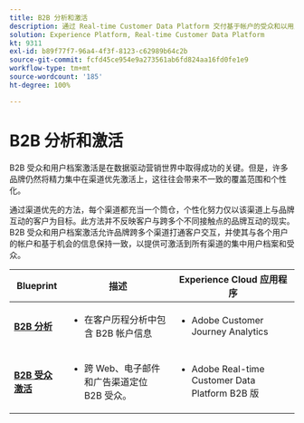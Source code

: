 ```yaml
---
title: B2B 分析和激活
description: 通过 Real-time Customer Data Platform 交付基于帐户的受众和以用户档案为中心的客户体验。
solution: Experience Platform, Real-time Customer Data Platform
kt: 9311
exl-id: b89f77f7-96a4-4f3f-8123-c62989b64c2b
source-git-commit: fcfd45ce954e9a273561ab6fd824aa16fd0fe1e9
workflow-type: tm+mt
source-wordcount: '185'
ht-degree: 100%

---
```


# B2B 分析和激活

B2B 受众和用户档案激活是在数据驱动营销世界中取得成功的关键。但是，许多品牌仍然将精力集中在渠道优先激活上，这往往会带来不一致的覆盖范围和个性化。

通过渠道优先的方法，每个渠道都充当一个筒仓，个性化努力仅以该渠道上与品牌互动的客户为目标。此方法并不反映客户与跨多个不同接触点的品牌互动的现实。B2B 受众和用户档案激活允许品牌跨多个渠道打通客户交互，并使其与各个用户的帐户和基于机会的信息保持一致，以提供可激活到所有渠道的集中用户档案和受众。

| Blueprint | 描述 | Experience Cloud 应用程序 |
|---|---|---|
| **[B2B 分析](https://experienceleague.adobe.com/docs/analytics-platform/using/cja-usecases/b2b.html?lang=zh-Hans)** | <ul><li>在客户历程分析中包含 B2B 帐户信息</li></ul> | <ul><li>Adobe Customer Journey Analytics</li></ul> |
| **[B2B 受众激活](b2bactivation.md)** | <ul><li>跨 Web、电子邮件和广告渠道定位 B2B 受众。</li></ul> | <ul><li>Adobe Real-time Customer Data Platform B2B 版</li></ul> |
